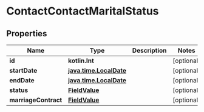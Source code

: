 
# ContactContactMaritalStatus

## Properties
Name | Type | Description | Notes
------------ | ------------- | ------------- | -------------
**id** | **kotlin.Int** |  |  [optional]
**startDate** | [**java.time.LocalDate**](java.time.LocalDate.md) |  |  [optional]
**endDate** | [**java.time.LocalDate**](java.time.LocalDate.md) |  |  [optional]
**status** | [**FieldValue**](FieldValue.md) |  |  [optional]
**marriageContract** | [**FieldValue**](FieldValue.md) |  |  [optional]



